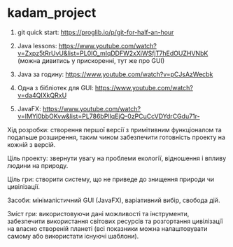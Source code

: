# kadam_project

1. git quick start: https://proglib.io/p/git-for-half-an-hour

2. Java lessons: https://www.youtube.com/watch?v=Zxpz5tRrUvU&list=PL0lO_mIqDDFW2xXiWSfjT7hEdOUZHVNbK
(можна дивитись у прискоренні, тут же про GUI)

3. Java за годину: https://www.youtube.com/watch?v=pCJsAzWecbk

4. Одна з бібліотек для GUI: https://www.youtube.com/watch?v=da4QIXkQRxU

5. JavaFX: https://www.youtube.com/watch?v=IMYi0bbOKvw&list=PL786bPIlqEjQ-0zPCuCcVDYdrCGdu71r-

Хід розробки: створення першої версії з примітивним функціоналом та подальше розширення, таким чином забезпечити готовність проекту на кожній з версій.

Ціль проекту: звернути увагу на проблеми екології, відношення і впливу людини на природу.

Ціль гри: створити систему, що не приведе до знищення природи чи цивілізації.

Засоби: мінімалістичний GUI (JavaFX), варіативний вибір, свобода дій.

Зміст гри: використовуючи дані можливості та інструменти, забезпечити використання світових ресурсів та розгортання цивілізації на власно створеній планеті 
(всі показники можна налаштовувати самому або використати існуючі шаблони).
